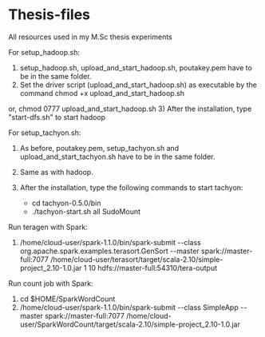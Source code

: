 # Thesis-files
All resources used in my M.Sc thesis experiments

For setup_hadoop.sh:

1) setup_hadoop.sh, upload_and_start_hadoop.sh, poutakey.pem have to be in the same folder.
2) Set the driver script (upload_and_start_hadoop.sh) as executable by the command 
	chmod +x upload_and_start_hadoop.sh

  or,
        chmod 0777 upload_and_start_hadoop.sh
3) After the installation, type "start-dfs.sh" to start hadoop

For setup_tachyon.sh:

1) As before, poutakey.pem, setup_tachyon.sh and upload_and_start_tachyon.sh have to be in the same folder.
2) Same as with hadoop.
3) After the installation, type the following commands to start tachyon:

	- cd tachyon-0.5.0/bin
	- ./tachyon-start.sh all SudoMount 


Run teragen with Spark:

1. /home/cloud-user/spark-1.1.0/bin/spark-submit --class org.apache.spark.examples.terasort.GenSort --master spark://master-full:7077 /home/cloud-user/terasort/target/scala-2.10/simple-project_2.10-1.0.jar 1 10 hdfs://master-full:54310/tera-output

Run count job with Spark:

1. cd $HOME/SparkWordCount
2. /home/cloud-user/spark-1.1.0/bin/spark-submit --class SimpleApp --master spark://master-full:7077 /home/cloud-user/SparkWordCount/target/scala-2.10/simple-project_2.10-1.0.jar


